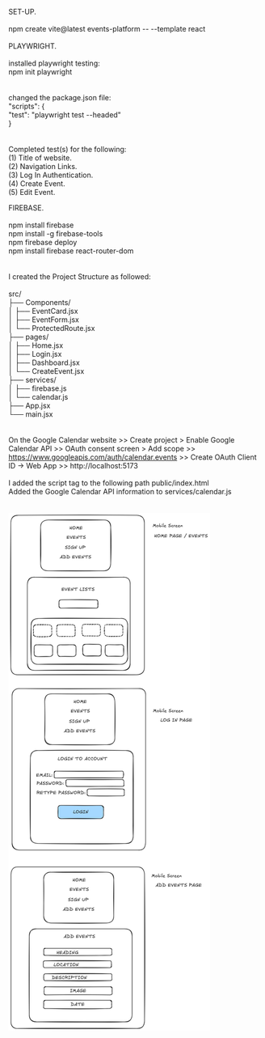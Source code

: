 SET-UP.
</br></br>
npm create vite@latest events-platform -- --template react
</br></br>
PLAYWRIGHT.
<br/><br/>
installed playwright testing:<br/>
npm init playwright<br/>
<br/><br/>
changed the package.json file:<br/>
"scripts": {<br/>
    "test": "playwright test --headed"<br/>
}<br/>
<br/><br/>
Completed test(s) for the following:<br/>
(1) Title of website.<br/>
(2) Navigation Links.<br/>
(3) Log In Authentication.<br/>
(4) Create Event.<br/>
(5) Edit Event.<br/>

FIREBASE.
<br/><br/>
npm install firebase<br/>
npm install -g firebase-tools<br/>
npm firebase deploy<br/>
npm install firebase react-router-dom<br/>
<br/><br/>
I created the Project Structure as followed:
<br/><br/>
src/<br/>
├── Components/<br/>
│ ├── EventCard.jsx<br/>
│ ├── EventForm.jsx<br/>
│ └── ProtectedRoute.jsx<br/>
├── pages/<br/>
│ ├── Home.jsx<br/>
│ ├── Login.jsx<br/>
│ ├── Dashboard.jsx<br/>
│ └── CreateEvent.jsx<br/>
├── services/<br/>
│ ├── firebase.js<br/>
│ └── calendar.js<br/>
├── App.jsx<br/>
└── main.jsx<br/>
<br/><br/>
On the Google Calendar website >> Create project > Enable Google Calendar API >> OAuth consent screen > Add scope >> https://www.googleapis.com/auth/calendar.events >> Create OAuth Client ID → Web App >> http://localhost:5173
<br/><br/>
I added the script tag to the following path public/index.html <script async defer src="https://apis.google.com/js/api.js"></script><br/>
Added the Google Calendar API information to services/calendar.js
<br/><br/><br/>
![Wireframe Image](./src/assets/wireframes.png)